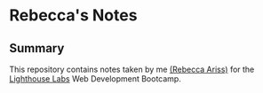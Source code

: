 # Rebecca's Notes

## Summary 

This repository contains notes taken by me [\(Rebecca Ariss\)](https://github.com/rebeccaariss) for the [Lighthouse Labs](https://www.lighthouselabs.ca/en) Web Development Bootcamp.